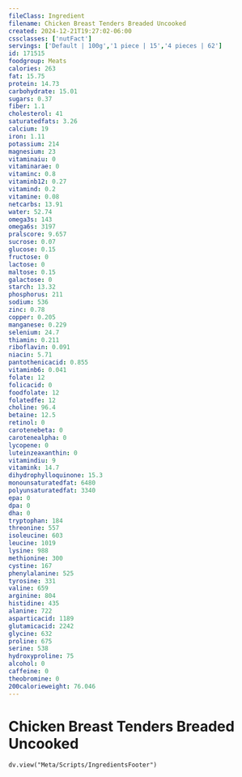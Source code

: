 ```yaml
---
fileClass: Ingredient
filename: Chicken Breast Tenders Breaded Uncooked
created: 2024-12-21T19:27:02-06:00
cssclasses: ['nutFact']
servings: ['Default | 100g','1 piece | 15','4 pieces | 62']
id: 171515
foodgroup: Meats
calories: 263
fat: 15.75
protein: 14.73
carbohydrate: 15.01
sugars: 0.37
fiber: 1.1
cholesterol: 41
saturatedfats: 3.26
calcium: 19
iron: 1.11
potassium: 214
magnesium: 23
vitaminaiu: 0
vitaminarae: 0
vitaminc: 0.8
vitaminb12: 0.27
vitamind: 0.2
vitamine: 0.08
netcarbs: 13.91
water: 52.74
omega3s: 143
omega6s: 3197
pralscore: 9.657
sucrose: 0.07
glucose: 0.15
fructose: 0
lactose: 0
maltose: 0.15
galactose: 0
starch: 13.32
phosphorus: 211
sodium: 536
zinc: 0.78
copper: 0.205
manganese: 0.229
selenium: 24.7
thiamin: 0.211
riboflavin: 0.091
niacin: 5.71
pantothenicacid: 0.855
vitaminb6: 0.041
folate: 12
folicacid: 0
foodfolate: 12
folatedfe: 12
choline: 96.4
betaine: 12.5
retinol: 0
carotenebeta: 0
carotenealpha: 0
lycopene: 0
luteinzeaxanthin: 0
vitamindiu: 9
vitamink: 14.7
dihydrophylloquinone: 15.3
monounsaturatedfat: 6480
polyunsaturatedfat: 3340
epa: 0
dpa: 0
dha: 0
tryptophan: 184
threonine: 557
isoleucine: 603
leucine: 1019
lysine: 988
methionine: 300
cystine: 167
phenylalanine: 525
tyrosine: 331
valine: 659
arginine: 804
histidine: 435
alanine: 722
asparticacid: 1189
glutamicacid: 2242
glycine: 632
proline: 675
serine: 538
hydroxyproline: 75
alcohol: 0
caffeine: 0
theobromine: 0
200calorieweight: 76.046
---
```


# Chicken Breast Tenders Breaded Uncooked

```dataviewjs
dv.view("Meta/Scripts/IngredientsFooter")
```
